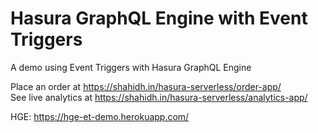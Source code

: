 # Hasura GraphQL Engine with Event Triggers

A demo using Event Triggers with Hasura GraphQL Engine

Place an order at https://shahidh.in/hasura-serverless/order-app/  
See live analytics at https://shahidh.in/hasura-serverless/analytics-app/

HGE: https://hge-et-demo.herokuapp.com/
